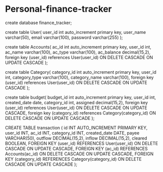 # Personal-finance-tracker

create database finance_tracker;

create table User(
user_id int auto_increment primary key,
user_name varchar(50),
email varchar(100),
password varchar(255)
);

create table Accounts(
ac_id int auto_increment primary key,
user_id int,
ac_name varchar(100),
ac_type varchar(100),
ac_balance decimal(15,2),
foreign key (user_id) references User(user_id)
ON DELETE CASCADE
ON UPDATE CASCADE
);

create table Category(
category_id int auto_increment primary key,
user_id int,
category_type varchar(100),
category_name varchar(100),
foreign key (user_id) references User(user_id)
ON DELETE CASCADE
ON UPDATE CASCADE
);

create table budget(
budget_id int auto_increment primary key,
user_id int,
created_date date,
category_id int,
assigned decimal(15,2),
foreign key (user_id) references User(user_id)
ON DELETE CASCADE
ON UPDATE CASCADE,
foreign key (category_id) references Category(category_id)
ON DELETE CASCADE
ON UPDATE CASCADE
);

CREATE TABLE transaction (
    id INT AUTO_INCREMENT PRIMARY KEY,
    user_id INT,
    ac_id INT,
    category_id INT,
    created_date DATE,
    payee VARCHAR(50),
    outflow DECIMAL(15,2),
    inflow DECIMAL(15,2),
    cleared BOOLEAN,
    FOREIGN KEY (user_id) REFERENCES User(user_id)
    ON DELETE CASCADE
    ON UPDATE CASCADE,
    FOREIGN KEY (ac_id) REFERENCES Accounts(ac_id)
    ON DELETE CASCADE
    ON UPDATE CASCADE,
    FOREIGN KEY (category_id) REFERENCES Category(category_id)
    ON DELETE CASCADE
    ON UPDATE CASCADE
);